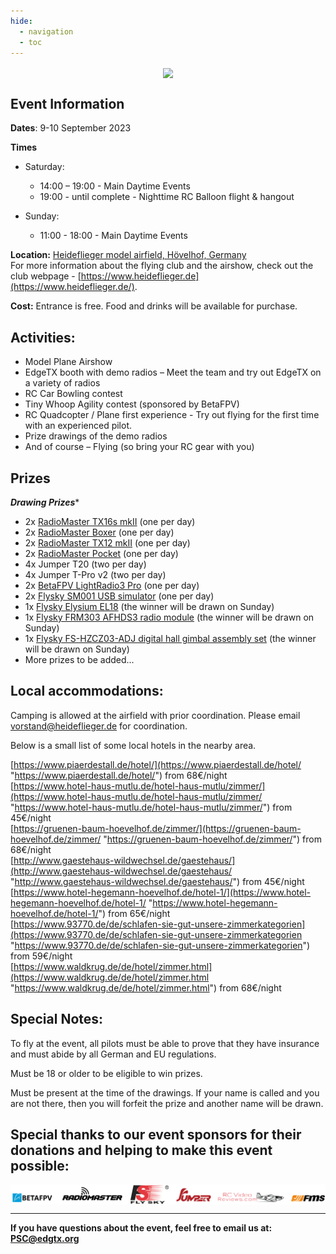 ```yaml
---
hide:
  - navigation
  - toc
---
```



<p></p> 
<p align="center">
<a><img src="/assets/poster.jpg?raw=true" align="center" width="497"></a>
</P>

## **Event Information**

**Dates**: 9-10 September 2023

**Times**

 - Saturday: 
 
	 - 14:00 – 19:00 - Main Daytime Events
	 - 19:00 - until complete - Nighttime RC Balloon flight & hangout
	 
 - Sunday: 
 
	 - 11:00 - 18:00 - Main Daytime Events

**Location:** [Heideflieger model airfield, Hövelhof, Germany](https://goo.gl/maps/PnKNvfpiLwWsHyVs6) <br/>
For more information about the flying club and the airshow, check out the club webpage - [https://www.heideflieger.de](https://www.heideflieger.de/). 

**Cost:** 
Entrance is free.
Food and drinks will be available for purchase. 

## **Activities:**

- Model Plane Airshow
- EdgeTX booth with demo radios – Meet the team and try out EdgeTX on a variety of radios
- RC Car Bowling contest
- Tiny Whoop Agility contest (sponsored by BetaFPV)
- RC Quadcopter / Plane first experience - Try out flying for the first time with an experienced pilot.
- Prize drawings of the demo radios
- And of course – Flying (so bring your RC gear with you)

## Prizes

***Drawing Prizes****

- 2x [RadioMaster TX16s mkII](https://www.radiomasterrc.com/products/tx16s-mark-ii-radio-controller) (one per day)
- 2x [RadioMaster Boxer](https://www.radiomasterrc.com/products/boxer-radio-controller-m2) (one per day)
- 2x [RadioMaster TX12 mkII](https://www.radiomasterrc.com/products/tx12-mark-ii-radio-controller) (one per day)
- 2x [RadioMaster Pocket](https://www.radiomasterrc.com/products/pocket-radio-controller-m2) (one per day)
- 4x Jumper T20 (two per day)
- 4x Jumper T-Pro v2 (two per day)
- 2x [BetaFPV LightRadio3 Pro](https://betafpv.com/products/literadio-3-pro-radio-transmitter) (one per day)
- 2x [Flysky SM001 USB simulator](https://www.flysky-cn.com/sm001specifications) (one per day)
- 1x [Flysky Elysium EL18](https://www.flysky-cn.com/el18description) (the winner will be drawn on Sunday)
- 1x [Flysky FRM303 AFHDS3 radio module](https://www.flysky-cn.com/frm303description) (the winner will be drawn on Sunday)
- 1x [Flysky FS-HZCZ03-ADJ digital hall gimbal assembly set](https://www.flysky-cn.com/paladin-evdescription-1) (the winner will be drawn on Sunday)
- More prizes to be added...

## **Local accommodations:**

Camping is allowed at the airfield with prior coordination. Please email  vorstand@heideflieger.de for coordination.

Below is a small list of some local hotels in the nearby area.

[https://www.piaerdestall.de/hotel/](https://www.piaerdestall.de/hotel/ "https://www.piaerdestall.de/hotel/") from 68€/night  
[https://www.hotel-haus-mutlu.de/hotel-haus-mutlu/zimmer/](https://www.hotel-haus-mutlu.de/hotel-haus-mutlu/zimmer/ "https://www.hotel-haus-mutlu.de/hotel-haus-mutlu/zimmer/") from 45€/night  
[https://gruenen-baum-hoevelhof.de/zimmer/](https://gruenen-baum-hoevelhof.de/zimmer/ "https://gruenen-baum-hoevelhof.de/zimmer/") from 68€/night  
[http://www.gaestehaus-wildwechsel.de/gaestehaus/](http://www.gaestehaus-wildwechsel.de/gaestehaus/ "http://www.gaestehaus-wildwechsel.de/gaestehaus/") from 45€/night  
[https://www.hotel-hegemann-hoevelhof.de/hotel-1/](https://www.hotel-hegemann-hoevelhof.de/hotel-1/ "https://www.hotel-hegemann-hoevelhof.de/hotel-1/") from 65€/night  
[https://www.93770.de/de/schlafen-sie-gut-unsere-zimmerkategorien](https://www.93770.de/de/schlafen-sie-gut-unsere-zimmerkategorien "https://www.93770.de/de/schlafen-sie-gut-unsere-zimmerkategorien") from 59€/night  
[https://www.waldkrug.de/de/hotel/zimmer.html](https://www.waldkrug.de/de/hotel/zimmer.html "https://www.waldkrug.de/de/hotel/zimmer.html") from 68€/night  



## **Special Notes:**

To fly at the event, all pilots must be able to prove that they have insurance and must abide by all German and EU regulations.

Must be 18 or older to be eligible to win prizes.

Must be present at the time of the drawings. If your name is called and you are not there, then you will forfeit the prize and another name will be drawn.


## **Special thanks to our event sponsors for their donations and helping to make this event possible:**


<p align="center">
<a><img src="/assets/2023festsponsors.png?raw=true" align="center" width="800"></a>
</P>
 
---
       
**If you have questions about the event, feel free to email us at: PSC@edgtx.org**





